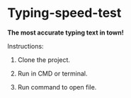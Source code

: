 # Typing-speed-test

**The most accurate typing text in town!**

Instructions:

1. Clone the project.

2. Run in CMD or terminal.

3. Run command to open file.
